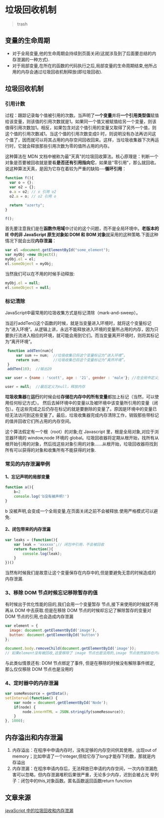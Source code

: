 # 垃圾回收机制
> trash

## 变量的生命周期
* 对于全局变量,他的生命周期会持续到页面关闭(这就涉及到了后面要总结的内存泄漏的一种方式).
* 对于局部变量,在所在的函数的代码执行之后,局部变量的生命周期结束,他所占用的内存会通过垃圾回收机制释放(即垃圾回收).

## 垃圾回收机制
### 引用计数
过程：跟踪记录每个值被引用的次数。当声明了**一个变量**并将**一个引用类型值**赋值给该变量，则该值的引用次数就是1。如果同一个值又被赋值给另一个变量，则该值得引用次数加1。相反，如果包含对这个值引用的变量又取得了另外一个值，则这个值的引用次数减1。当这个值的引用次数变成0 时，则说明没有办法再访问这个值了，因而就可以将其占用的内存空间回收回来。这样，当垃圾收集器下次再运行时，它就会释放那些引用次数为零的值所占用的内存。

这种算法在 MDN 文档中被称为最"天真"的垃圾回收算法。核心原理是：判断一个对象是否要被回收就是要看**是否还有引用指向它**，如果是"零引用"，那么就回收。说这种算法天真，是因为它存在着较为严重的缺陷---**循环引用**：

```js
function f(){
  var o = {};
  var o2 = {};
  o.a = o2; // o 引用 o2
  o2.a = o; // o2 引用 o

  return "azerty";
}

f();
```
首先要注意我们是在**函数作用域**中讨论的这个问题，而不是全局环境中。**老版本的 IE 中的非 JavaScript 原生对象如 DOM 和 BOM 对象**就采用的这种策略.下面这种情况下就会出现**内存泄漏**：
```js
var el =document.getElementById("some_element");
var myObj =new Object();
myObj.el = el;
el.someObject = myObj;
```
当然我们可以在不用的时候手动释放:
```js
myObj.el = null;
el.someObject = null;
```

### 标记清除
JavaScript中最常用的垃圾收集方式是标记清除（mark-and-sweep）。

当运行addTen()这个函数的时候，就是当变量进入环境时，就将这个变量标记为“进入环境”。从逻辑上讲，永远不能释放进入环境的变量所占用的内存，因为只要执行流进入相应的环境，就可能会用到它们。而当变量离开环境时，则将其标记为“离开环境”。
```js
 function addTen(num){  
     var sum += num;  //垃圾收集已将这个变量标记为“进入环境”。
     return sum;      //垃圾收集已将这个变量标记为“离开环境”。
 }
 addTen(10);  //输出20
```
```js
var user = {name : 'scott', age : '21', gender : 'male'}; //在全局中定义变量，标记变量为“进入环境”

user = null;  //最后定义为null，释放内存
```
**垃圾收集器**在**运行**的时候会给**存储在内存中的所有变量**都加上标记（当然，可以使用任何标记方式）。 然后去掉环境中的变量以及被环境中该变量所引用的变量（闭包）。在这些完成之后仍存在标记的就是要删除的变量了。原因是环境中的变量已经无法访问到这些变量了。最后，垃圾收集器完成内存清除工作，销毁那些带标记的值并回收它们所占用的内存空间。

这个算法假定有一个根（root）的对象;在 Javascript 里，根是全局对象,对应于浏览器环境的 window,node 环境的 global。垃圾回收器将定期从根开始，找所有从根开始引用的对象，然后找这些对象引用的对象……从根开始，垃圾回收器将找到所有可以获得的对象和收集所有不能获得的对象.

### 常见的内存泄漏举例
#### 1、忘记声明的局部变量
```js
function a(){
    b=2
    console.log('b没有被声明!')
}
```
b 没被声明,会变成一个全局变量,在页面关闭之前不会被释放.使用严格模式可以避免.

#### 2、闭包带来的内存泄漏
```js
var leaks = (function(){
    var leak = 'xxxxxx';// 闭包中引用，不会被回收
    return function(){
        console.log(leak);
    }
})()
```
当然有时候我们是故意让这个变量保存在内存中的,但是要避免无意的时候造成的内存泄漏.

### 3、移除 DOM 节点时候忘记移除暂存的值
有时候出于优化性能的目的,我们会用一个变量暂存 节点,接下来使用的时候就不用再从 DOM 中去获取.但是在移除 DOM 节点的时候却忘记了解除暂存的变量对 DOM 节点的引用,也会造成内存泄漏
```js
var element = {
  image: document.getElementById('image'),
  button: document.getElementById('button')
};

document.body.removeChild(document.getElementById('image'));
// 如果element没有被回收,这里移除了 image 节点也是没用的,image 节点依然留存在内存中.
```
与此类似情景还有: DOM 节点绑定了事件, 但是在移除的时候没有解除事件绑定,那么仅仅移除 DOM 节点也是没用的

### 4、定时器中的内存泄漏
```js
var someResource = getData();
setInterval(function() {
    var node = document.getElementById('Node');
    if(node) {
        node.innerHTML = JSON.stringify(someResource));
    }
}, 1000);
```

## 内存溢出和内存泄漏
1. 内存溢出：在程序中申请内存时，没有足够的内存空间供其使用，出现out of memory；比如申请了一个integer,但给它存了long才能存下的数，那就是内存溢出
2. 内存泄漏：在程序申请内存后，无法释放已申请的内存空间，一次内存泄漏危害可以忽略，但内存泄漏堆积后果很严重，无论多少内存，迟到会被占光 举列子：闭包中的this,对象函数。匿名函数返回函数return function
## 文章来源

[javaScript 中的垃圾回收和内存泄漏](https://github.com/BooheeFE/weekly/issues/8)
